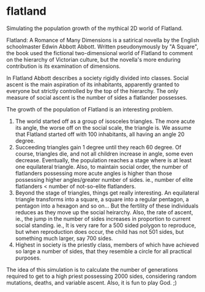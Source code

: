# flatland
Simulating the population growth of the mythical 2D world of Flatland.


Flatland: A Romance of Many Dimensions is a satirical novella by the English schoolmaster Edwin Abbott Abbott. Written pseudonymously by "A Square", the book used the fictional two-dimensional world of Flatland to comment on the hierarchy of Victorian culture, but the novella's more enduring contribution is its examination of dimensions.

In Flatland Abbott describes a society rigidly divided into classes. Social ascent is the main aspiration of its inhabitants, apparently granted to everyone but strictly controlled by the top of the hierarchy. The only measure of social ascent is the number of sides a flatlander possesses. 

The growth of the population of Flatland is an interesting problem. 

1. The world started off as a group of isosceles triangles. The more acute its angle, the worse off on the social scale, the triangle is. We assume that Flatland started off with 100 inhabitants, all having an angle 20 degree.
2. Succeeding triangles gain 1 degree until they reach 60 degree. Of course, triangles die, and not all children increase in angle, some even decrease. Eventually, the population reaches a stage where is at least one equilateral triangle. Also, to maintain social order, the number of flatlanders possessing more acute angles is higher than those possessing higher angles/greater number of sides. ie., number of elite flatlanders < number of not-so-elite flatlanders.
3. Beyond the stage of triangles, things get really interesting. An equilateral triangle transforms into a square, a square into a regular pentagon, a pentagon into a hexagon and so on... But the fertility of these individuals reduces as they move up the social heirarchy. Also, the rate of ascent, ie., the jump in the number of sides increases in proportion to current social standing. ie., It is very rare for a 500 sided polygon to reproduce, but when reproduction does occur, the child has not 501 sides, but something much larger, say 700 sides. 
4. Highest in society is the priestly class, members of which have achieved so large a number of sides, that they resemble a circle for all practical purposes. 

The idea of this simulation is to calculate the number of generations required to get to a high priest possessing 2000 sides, considering random mutations, deaths, and variable ascent. Also, it is fun to play God. ;) 
